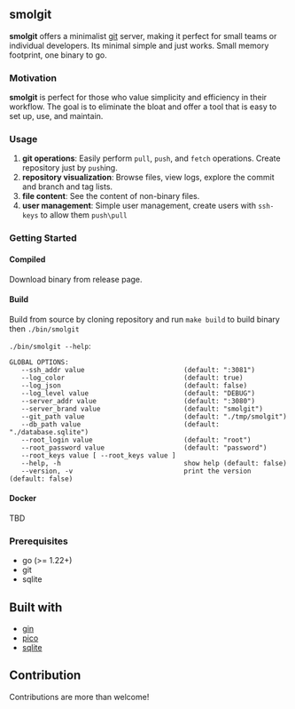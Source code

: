 ## smolgit

**smolgit** offers a minimalist [git](https://git-scm.com/) server, making it perfect for small teams or individual developers. Its minimal simple and just works. Small memory footprint, one binary to go.

### Motivation
**smolgit** is perfect for those who value simplicity and efficiency in their workflow. The goal is to eliminate the bloat and offer a tool that is easy to set up, use, and maintain.

### Usage

1. **git operations**: Easily perform `pull`, `push`, and `fetch` operations. Create repository just by `push`ing.
1. **repository visualization**: Browse files, view logs, explore the commit and branch and tag lists.
1. **file content**: See the content of non-binary files.
1. **user management**: Simple user management, create users with `ssh-keys` to allow them `push\pull`


### Getting Started

#### Compiled

Download binary from release page.

#### Build

Build from source by cloning repository and run `make build` to build binary then `./bin/smolgit`

`./bin/smolgit --help`:

```shell
GLOBAL OPTIONS:
   --ssh_addr value                         (default: ":3081")
   --log_color                              (default: true)
   --log_json                               (default: false)
   --log_level value                        (default: "DEBUG")
   --server_addr value                      (default: ":3080")
   --server_brand value                     (default: "smolgit")
   --git_path value                         (default: "./tmp/smolgit")
   --db_path value                          (default: "./database.sqlite")
   --root_login value                       (default: "root")
   --root_password value                    (default: "password")
   --root_keys value [ --root_keys value ]
   --help, -h                               show help (default: false)
   --version, -v                            print the version (default: false)
```

#### Docker

TBD

### Prerequisites

- go (>= 1.22+)
- git
- sqlite


## Built with

- [gin](https://github.com/gin-gonic/gin)
- [pico](https://picocss.com/docs)
- [sqlite](https://www.sqlite.org/)

## Contribution

Contributions are more than welcome!
